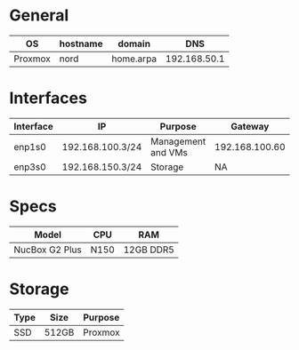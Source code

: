 # General

| OS      | hostname | domain    | DNS          |
| ------- | -------- | --------- | ------------ |
| Proxmox | nord     | home.arpa | 192.168.50.1 |
# Interfaces

| Interface | IP               | Purpose            | Gateway        |
| --------- | ---------------- | ------------------ | -------------- |
| enp1s0    | 192.168.100.3/24 | Management and VMs | 192.168.100.60 |
| enp3s0    | 192.168.150.3/24 | Storage            | NA             |
# Specs

| Model          | CPU  | RAM       |
| -------------- | ---- | --------- |
| NucBox G2 Plus | N150 | 12GB DDR5 |
# Storage

| Type | Size  | Purpose |
| ---- | ----- | ------- |
| SSD  | 512GB | Proxmox |

